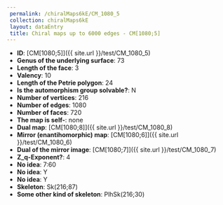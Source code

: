 ```yaml
--- 
 permalink: /chiralMaps6kE/CM_1080_5 
 collection: chiralMaps6kE
 layout: dataEntry
 title: Chiral maps up to 6000 edges - CM[1080;5]
---
```


- **ID**: [CM[1080;5]]({{ site.url }}/test/CM_1080_5)
- **Genus of the underlying surface**: 73
- **Length of the face**: 3
- **Valency**: 10
- **Length of the Petrie polygon**: 24
- **Is the automorphism group solvable?**: N
- **Number of vertices**: 216
- **Number of edges**: 1080
- **Number of faces**: 720
- **The map is self-**: none
- **Dual map**: [CM[1080;8]]({{ site.url }}/test/CM_1080_8)
- **Mirror (enantihomorphic) map**: [CM[1080;6]]({{ site.url }}/test/CM_1080_6)
- **Dual of the mirror image**: [CM[1080;7]]({{ site.url }}/test/CM_1080_7)
- **Z_q-Exponent?**: 4
- **No idea**:  7:60
- **No idea**: Y
- **No idea**: Y
- **Skeleton**: Sk(216;87)
- **Some other kind of skeleton**: PlhSk(216;30)
